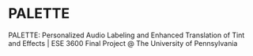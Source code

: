 # PALETTE
PALETTE: Personalized Audio Labeling and Enhanced Translation of Tint and Effects | ESE 3600 Final Project @ The University of Pennsylvania
